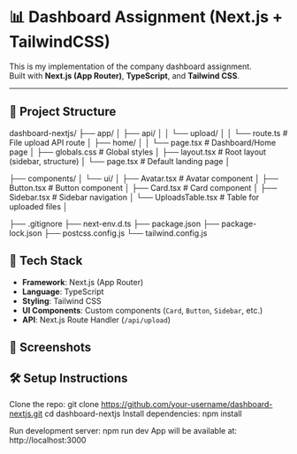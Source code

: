 # 📊 Dashboard Assignment (Next.js + TailwindCSS)

This is my implementation of the company dashboard assignment.  
Built with **Next.js (App Router)**, **TypeScript**, and **Tailwind CSS**.

---

## 📂 Project Structure

dashboard-nextjs/
├── app/
│ ├── api/
│ │ └── upload/
│ │ └── route.ts # File upload API route
│ ├── home/
│ │ └── page.tsx # Dashboard/Home page
│ ├── globals.css # Global styles
│ ├── layout.tsx # Root layout (sidebar, structure)
│ └── page.tsx # Default landing page
│



├── components/
│ └── ui/
│ ├── Avatar.tsx # Avatar component
│ ├── Button.tsx # Button component
│ ├── Card.tsx # Card component
│ ├── Sidebar.tsx # Sidebar navigation
│ └── UploadsTable.tsx # Table for uploaded files
│



├── .gitignore
├── next-env.d.ts
├── package.json
├── package-lock.json
├── postcss.config.js
└── tailwind.config.js


## 🚀 Tech Stack
- **Framework**: Next.js (App Router)
- **Language**: TypeScript
- **Styling**: Tailwind CSS
- **UI Components**: Custom components (`Card`, `Button`, `Sidebar`, etc.)
- **API**: Next.js Route Handler (`/api/upload`)

## 📸 Screenshots



## 🛠️ Setup Instructions

Clone the repo:
git clone https://github.com/your-username/dashboard-nextjs.git
cd dashboard-nextjs
Install dependencies:
npm install

Run development server:
npm run dev
App will be available at: http://localhost:3000
